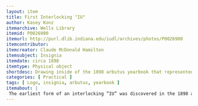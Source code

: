 ```yaml
---
layout: item
title: First Interlocking "IU"
author: Kasey Konz
itemarchive: Wells Library
itemid: P0026900
itemurl: http://purl.dlib.indiana.edu/iudl/archives/photos/P0026900
itemcontributor:
itemcreator: Claude McDonald Hamilton 
itemsubject: Insignia
itemdate: circa 1898
itemtype: Physical object
shortdesc: Drawing inside of the 1898 arbutus yearbook that represented the first interlocking IU. Claude McD. Hamilton had his name written on the bottom of this image because he was in charge of writing and compiling the information for the yearbook. 
categories: [ Practical ]
tags: [ Logo, insignia, arbutus, yearbook ]
itemabout: |
 The earliest form of an interlocking ”IU” was discovered in the 1898 arbutus. Claude McDonald Hamilton from Huntington, Indiana creatively drew this image. Before this, the I and the U had been separated and would have never been seen interlocked. Indiana’s logo would maintain it’s interlocking from then on and it would primarily be found on athletic apparel. This would be the Logo for Indiana University up to the year 1916 where it would be a newly redesigned interlocking IU. 
---
```

